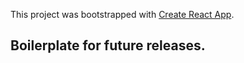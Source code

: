 This project was bootstrapped with [Create React App](https://github.com/facebookincubator/create-react-app).

## Boilerplate for future releases.



